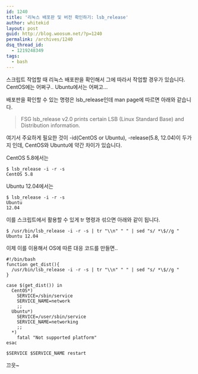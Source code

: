 ```yaml
---
id: 1240
title: '리눅스 배포판 및 버전 확인하기: lsb_release'
author: whitekid
layout: post
guid: http://blog.woosum.net/?p=1240
permalink: /archives/1240
dsq_thread_id:
  - 1219248349
tags:
  - bash
---
```

스크립트 작업할 때 리눅스 배포판을 확인해서 그에 따라서 작업할 경우가 있습니다. CentOS에는 어쩌구.. Ubuntu에서는 어쩌고...

배포판을 확인할 수 있는 명령은 lsb_release인데 man page에 따르면 아래와 같습니다.

> FSG lsb_release v2.0 prints certain LSB (Linux Standard Base) and Distribution information.

여기서 주요하게 필요한 것이 -id(CentOS or Ubuntu), -release(5.8, 12.04)이 두가지 인데, CentOS와 Ubuntu에 약간 차이가 있습니다.

CentOS 5.8에서는

    $ lsb_release -i -r -s
    CentOS 5.8

Ubuntu 12.04에서는

    $ lsb_release -i -r -s
    Ubuntu
    12.04

이를 스크립트에서 활용할 수 있게 tr 명령과 섞으면 아래와 같이 됩니다.

    $ /usr/bin/lsb_release -i -r -s | tr "\\n" " " | sed "s/ *\$//g "
    Ubuntu 12.04


이제 이를 이용해서 OS에 따른 대응 코드를 만들면..

    #!/bin/bash
    function get_dist(){
      /usr/bin/lsb_release -i -r -s | tr "\\n" " " | sed "s/ *\$//g "
    }

    case $(get_dist()) in
      CentOS*)
        SERVICE=/sbin/service
        SERVICE_NAME=network
        ;;
      Ubuntu*)
        SERVICE=/user/sbin/service
        SERVICE_NAME=networking
        ;;
      *)
        fatal "Not supported platform"
    esac

    $SERVICE $SERVICE_NAME restart

끄읏~